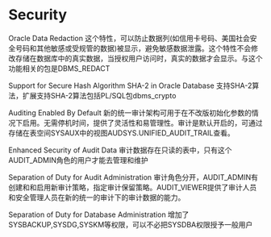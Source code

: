 # Security

Oracle Data Redaction
  这个特性，可以防止数据列(如信用卡号码、美国社会安全号码和其他敏感或受规管的数据)被显示，避免敏感数据泄露。这个特性不会修改存储在数据库中的真实数据，当授权用户访问时，真实的数据才会显示。与这个功能相关的包是DBMS_REDACT
  
Support for Secure Hash Algorithm SHA-2 in Oracle Database
  支持SHA-2算法，扩展支持SHA-2算法包括PL/SQL包dbms_crypto   

Auditing Enabled By Default
  新的统一审计架构可用于在不改版初始化参数的情况下启用。无需停机时间，提供了灵活性和易管理性。审计是默认开启的，可通过存储在表空间SYSAUX中的视图AUDSYS.UNIFIED_AUDIT_TRAIL查看。

Enhanced Security of Audit Data
  审计数据存在只读的表中，只有这个AUDIT_ADMIN角色的用户才能去管理和维护

Separation of Duty for Audit Administration
  审计角色分开，AUDIT_ADMIN有创建和和启用新审计策略，指定审计保留策略。AUDIT_VIEWER提供了审计人员和安全管理人员在新的统一的审计下的审计数据的能力。

Separation of Duty for Database Administration
  增加了SYSBACKUP,SYSDG,SYSKM等权限，可以不必把SYSDBA权限授予一般用户
